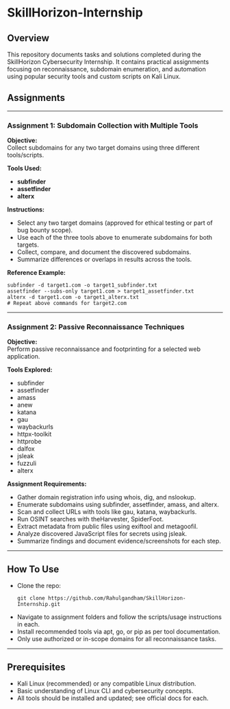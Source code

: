 # SkillHorizon-Internship

## Overview
This repository documents tasks and solutions completed during the SkillHorizon Cybersecurity Internship. It contains practical assignments focusing on reconnaissance, subdomain enumeration, and automation using popular security tools and custom scripts on Kali Linux.

## Assignments

***

### Assignment 1: Subdomain Collection with Multiple Tools

**Objective:**  
Collect subdomains for any two target domains using three different tools/scripts.

**Tools Used:**  
- **subfinder**
- **assetfinder**
- **alterx**

**Instructions:**  
- Select any two target domains (approved for ethical testing or part of bug bounty scope).
- Use each of the three tools above to enumerate subdomains for both targets.
- Collect, compare, and document the discovered subdomains.
- Summarize differences or overlaps in results across the tools.

**Reference Example:**  
```
subfinder -d target1.com -o target1_subfinder.txt
assetfinder --subs-only target1.com > target1_assetfinder.txt
alterx -d target1.com -o target1_alterx.txt
# Repeat above commands for target2.com
```
***

### Assignment 2: Passive Reconnaissance Techniques

**Objective:**  
Perform passive reconnaissance and footprinting for a selected web application.

**Tools Explored:**  
- subfinder
- assetfinder
- amass
- anew
- katana
- gau
- waybackurls
- httpx-toolkit
- httprobe
- dalfox
- jsleak
- fuzzuli
- alterx

**Assignment Requirements:**  
- Gather domain registration info using whois, dig, and nslookup.
- Enumerate subdomains using subfinder, assetfinder, amass, and alterx.
- Scan and collect URLs with tools like gau, katana, waybackurls.
- Run OSINT searches with theHarvester, SpiderFoot.
- Extract metadata from public files using exiftool and metagoofil.
- Analyze discovered JavaScript files for secrets using jsleak.
- Summarize findings and document evidence/screenshots for each step.

***

## How To Use

- Clone the repo:
  ```
  git clone https://github.com/Rahulgandham/SkillHorizon-Internship.git
  ```
- Navigate to assignment folders and follow the scripts/usage instructions in each.
- Install recommended tools via apt, go, or pip as per tool documentation.
- Only use authorized or in-scope domains for all reconnaissance tasks.

***

## Prerequisites

- Kali Linux (recommended) or any compatible Linux distribution.
- Basic understanding of Linux CLI and cybersecurity concepts.
- All tools should be installed and updated; see official docs for each.
